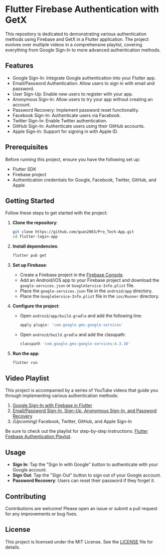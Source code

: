 # Flutter Firebase Authentication with GetX

This repository is dedicated to demonstrating various authentication methods using Firebase and GetX in a Flutter application. The project evolves over multiple videos in a comprehensive playlist, covering everything from Google Sign-In to more advanced authentication methods.

## Features

- Google Sign-In: Integrate Google authentication into your Flutter app.
- Email/Password Authentication: Allow users to sign in with email and password.
- User Sign-Up: Enable new users to register with your app.
- Anonymous Sign-In: Allow users to try your app without creating an account.
- Password Recovery: Implement password reset functionality.
- Facebook Sign-In: Authenticate users via Facebook.
- Twitter Sign-In: Enable Twitter authentication.
- GitHub Sign-In: Authenticate users using their GitHub accounts.
- Apple Sign-In: Support for signing in with Apple ID.

## Prerequisites

Before running this project, ensure you have the following set up:

- Flutter SDK
- Firebase project
- Authentication credentials for Google, Facebook, Twitter, GitHub, and Apple

## Getting Started

Follow these steps to get started with the project:

1. **Clone the repository**:

    ```bash
    git clone https://github.com/quan2003/Pro_Tech-App.git
    cd flutter-login-app
    ```

2. **Install dependencies**:

    ```bash
    flutter pub get
    ```

3. **Set up Firebase**:

    - Create a Firebase project in the [Firebase Console](https://console.firebase.google.com/).
    - Add an Android/iOS app to your Firebase project and download the `google-services.json` or `GoogleService-Info.plist` file.
    - Place the `google-services.json` file in the `android/app` directory.
    - Place the `GoogleService-Info.plist` file in the `ios/Runner` directory.

4. **Configure the project**:

    - Open `android/app/build.gradle` and add the following line:

      ```gradle
      apply plugin: 'com.google.gms.google-services'
      ```

    - Open `android/build.gradle` and add the classpath:

      ```gradle
      classpath 'com.google.gms:google-services:4.3.10'
      ```

5. **Run the app**:

    ```bash
    flutter run
    ```

## Video Playlist

This project is accompanied by a series of YouTube videos that guide you through implementing various authentication methods:

1. [Google Sign-In with Firebase in Flutter](https://youtu.be/_pFYZ2GjKkc)
2. [Email/Password Sign-In, Sign-Up, Anonymous Sign-In, and Password Recovery](https://youtu.be/_SHiU0o-Th8)
3. *(Upcoming)* Facebook, Twitter, GitHub, and Apple Sign-In

Be sure to check out the playlist for step-by-step instructions: [Flutter Firebase Authentication Playlist](https://www.youtube.com/playlist?list=PLhqXECKYtfqAvUe9kQq80DQWY8X9z4rpF).

## Usage

- **Sign In**: Tap the "Sign In with Google" button to authenticate with your Google account.
- **Sign Out**: Tap the "Sign Out" button to sign out of your Google account.
- **Password Recovery**: Users can reset their password if they forget it.

## Contributing

Contributions are welcome! Please open an issue or submit a pull request for any improvements or bug fixes.

## License

This project is licensed under the MIT License. See the [LICENSE](LICENSE) file for details.

